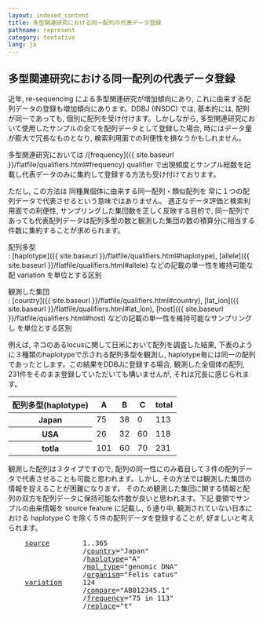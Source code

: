 ```yaml
---
layout: indexed_content
title: 多型関連研究における同一配列の代表データ登録
pathname: represent
category: tentative
lang: ja
---
```


## 多型関連研究における同一配列の代表データ登録

近年, re-sequencing による多型関連研究が増加傾向にあり, これに由来する配列データの登録も増加傾向にあります。DDBJ (INSDC) では, <span class="red">基本的には, 配列が同一であっても, 個別に配列を受け付けます。</span>しかしながら, 多型関連研究において使用したサンプルの全てを配列データとして登録した場合, 時にはデータ量が膨大で冗長なものとなり, 検索利用面での利便性を損なうかもしれません。

多型関連研究においては /[frequency]({{ site.baseurl }}/flatfile/qualifiers.html#frequency) qualifier で出現頻度とサンプル総数を記載し代表データのみに集約して登録する方法も受け付けております。

ただし, この方法は 同種異個体に由来する同一配列・類似配列を 常に１つの配列データで代表させるという意味ではありません。 適正なデータ評価と検索利用面での利便性, サンプリングした集団数を正しく反映する目的で, 同一配列であっても代表配列データは配列多型の数と観測した集団の数の積算分に相当する件数に集約することが求められます。

配列多型  
: [haplotype]({{ site.baseurl }}/flatfile/qualifiers.html#haplotype), [allele]({{ site.baseurl }}/flatfile/qualifiers.html#allele) などの記載の単一性を維持可能な配 variation を単位とする区別

観測した集団  
: [country]({{ site.baseurl }}/flatfile/qualifiers.html#country), [lat_lon]({{ site.baseurl }}/flatfile/qualifiers.html#lat_lon), [host]({{ site.baseurl }}/flatfile/qualifiers.html#host) などの記載の単一性を維持可能なサンプリングし を単位とする区別

例えば, ネコのあるlocusに関して日米において配列を調査した結果, 下表のように３種類のhaplotypeで示される配列多型を観測し, haplotype毎には同一の配列であったとします。この結果をDDBJに登録する場合, 観測した全個体の配列, 231件をそのまま登録していただいても構いませんが, それは冗長に感じられます。

<table>
  <thead>
    <tr>
      <th>配列多型(haplotype)</th>
      <th>A</th>
      <th>B</th>
      <th>C</th>
      <th>total</th>                
    </tr>
  </thead>
  <tbody>
    <tr>
      <th>Japan</th>
      <td>75</td>
      <td>38</td>
      <td>0</td>
      <td>113</td>        
    </tr>
    <tr>
      <th>USA</th>
      <td>26</td>
      <td>32</td>
      <td>60</td>
      <td>118</td>        
    </tr>
    <tr>
      <th>totla</th>
      <td>101</td>
      <td>60</td>
      <td>70</td>
      <td>231</td>        
    </tr>      
  </tbody>
</table>

観測した配列は３タイプですので, 配列の同一性にのみ着目して３件の配列データで代表させることも可能と思われます。しかし, その方法では観測した集団の情報を捉えることが困難になります。 そのため観測した集団に関する情報と配列の双方を配列データに保持可能な件数が良いと思われます。下記 要領でサンプルの由来情報を source feature に記載し, ６通り中, 観測されていない日本における haplotype C を除く５件の配列データを登録することが, 好ましいと考えられます。

<pre>
    <a href="/ddbj/features.html#source">source</a>        1..365
                  /<a href="/ddbj/qualifiers.html#country">country</a>="Japan"
                  /<a href="/ddbj/qualifiers.html#haplotype">haplotype</a>="A"
                  /<a href="/ddbj/qualifiers.html#mol_type">mol_type</a>="genomic DNA"
                  /<a href="/ddbj/qualifiers.html#organism">organism</a>="Felis catus"
    <a href="/ddbj/features.html#variation">variation</a>     124
                  /<a href="/ddbj/qualifiers.html#compare">compare</a>="AB012345.1"
                  /<a href="/ddbj/qualifiers.html#frequency">frequency</a>="75 in 113"
                  /<a href="/ddbj/qualifiers.html#replace">replace</a>="t"
</pre>
